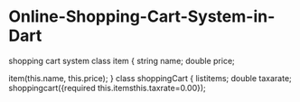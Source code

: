 # Online-Shopping-Cart-System-in-Dart
shopping cart system
class item {
string name;
double price;

item(this.name, this.price);
}
class shoppingCart {
list<item>items;
double taxarate;
shoppingcart({required this.itemsthis.taxrate=0.00});

